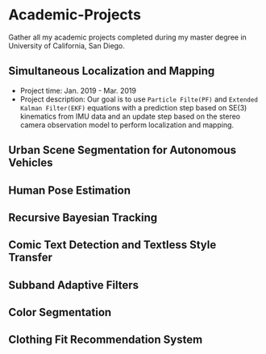 # Academic-Projects
Gather all my academic projects completed during my master degree in University of California, San Diego.


## Simultaneous Localization and Mapping
* Project time: Jan. 2019 - Mar. 2019
* Project description: 
Our goal is to use `Particle Filte(PF)` and `Extended Kalman Filter(EKF)` equations with a prediction step based on SE(3) kinematics from IMU data and an update step based on the stereo camera observation model to perform localization and mapping.

## Urban Scene Segmentation for Autonomous Vehicles

## Human Pose Estimation

## Recursive Bayesian Tracking

## Comic Text Detection and Textless Style Transfer

## Subband Adaptive Filters

## Color Segmentation

## Clothing Fit Recommendation System
